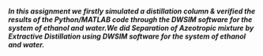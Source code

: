 ##### In this assignment we firstly simulated a distillation column & verified  the results of the Python/MATLAB code through the DWSIM software for the system of ethanol and water.We did Separation of Azeotropic mixture by Extractive Distillation using DWSIM software for the system of ethanol and water.
